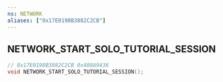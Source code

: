 ```yaml
---
ns: NETWORK
aliases: ["0x17E0198B3882C2CB"]
---
```

## NETWORK_START_SOLO_TUTORIAL_SESSION

```c
// 0x17E0198B3882C2CB 0x408A9436
void NETWORK_START_SOLO_TUTORIAL_SESSION();
```

